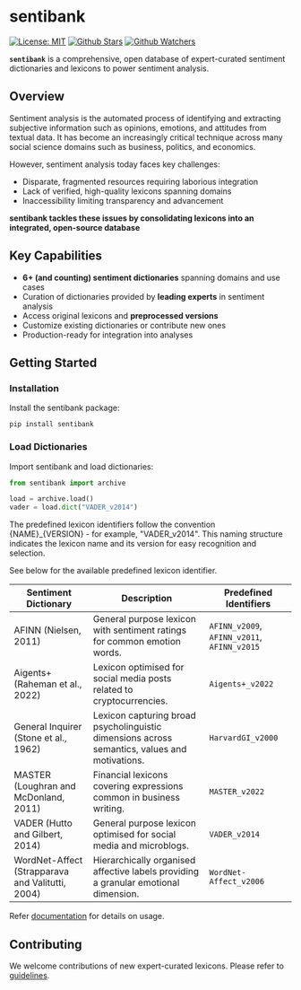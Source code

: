 # sentibank
[![License: MIT](https://img.shields.io/badge/License-MIT-green.svg?label=license)](https://opensource.org/licenses/MIT)
[![Github Stars](https://img.shields.io/github/stars/socius-org/sentibank?logo=github)](https://github.com/socius-org/sentibank)
[![Github Watchers](https://img.shields.io/github/watchers/socius-org/sentibank?style=flat&logo=github)](https://github.com/socius-org/sentibank)

**`sentibank`** is a comprehensive, open database of expert-curated sentiment dictionaries and lexicons to power sentiment analysis.

## Overview 

Sentiment analysis is the automated process of identifying and extracting subjective information such as opinions, emotions, and attitudes from textual data. It has become an increasingly critical technique across many social science domains such as business, politics, and economics. 

However, sentiment analysis today faces key challenges:
- Disparate, fragmented resources requiring laborious integration
- Lack of verified, high-quality lexicons spanning domains
- Inaccessibility limiting transparency and advancement

**sentibank tackles these issues by consolidating lexicons into an integrated, open-source database**

## Key Capabilities 

- **6+ (and counting) sentiment dictionaries** spanning domains and use cases
- Curation of dictionaries provided by **leading experts** in sentiment analysis
- Access original lexicons and **preprocessed versions**
- Customize existing dictionaries or contribute new ones
- Production-ready for integration into analyses

## Getting Started 

### Installation

Install the sentibank package:

```
pip install sentibank
```

### Load Dictionaries

Import sentibank and load dictionaries:

```python
from sentibank import archive

load = archive.load()
vader = load.dict("VADER_v2014") 
```

The predefined lexicon identifiers follow the convention {NAME}_{VERSION} - for example, "VADER_v2014". This naming structure indicates the lexicon name and its version for easy recognition and selection. 

See below for the available predefined lexicon identifier.

|Sentiment Dictionary| Description | Predefined Identifiers |
|------------------------|---------------|------------------------|
|AFINN (Nielsen, 2011)| General purpose lexicon with sentiment ratings for common emotion words. | `AFINN_v2009`, `AFINN_v2011`, `AFINN_v2015` |
|Aigents+ (Raheman et al., 2022)| Lexicon optimised for social media posts related to cryptocurrencies. | `Aigents+_v2022`|
|General Inquirer (Stone et al., 1962)| Lexicon capturing broad psycholinguistic dimensions across semantics, values and motivations.  | `HarvardGI_v2000`|
|MASTER (Loughran and McDonland, 2011)| Financial lexicons covering expressions common in business writing. | `MASTER_v2022`|
|VADER (Hutto and Gilbert, 2014)| General purpose lexicon optimised for social media and microblogs. | `VADER_v2014`|
|WordNet-Affect (Strapparava and Valitutti, 2004)| Hierarchically organised affective labels providing a  granular emotional dimension. | `WordNet-Affect_v2006`|

Refer [documentation](docs_link) for details on usage.

## Contributing 

We welcome contributions of new expert-curated lexicons. Please refer to [guidelines](contributing_docs_link).
